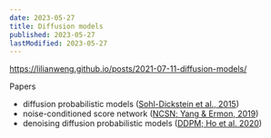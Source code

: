 ```yaml
---
date: 2023-05-27
title: Diffusion models
published: 2023-05-27
lastModified: 2023-05-27
---
```



https://lilianweng.github.io/posts/2021-07-11-diffusion-models/

Papers

- diffusion probabilistic models ([Sohl-Dickstein et al., 2015](https://arxiv.org/abs/1503.03585))
- noise-conditioned score network ([NCSN; Yang & Ermon, 2019](https://arxiv.org/abs/1907.05600))
- denoising diffusion probabilistic models ([DDPM; Ho et al. 2020](https://arxiv.org/abs/2006.11239))